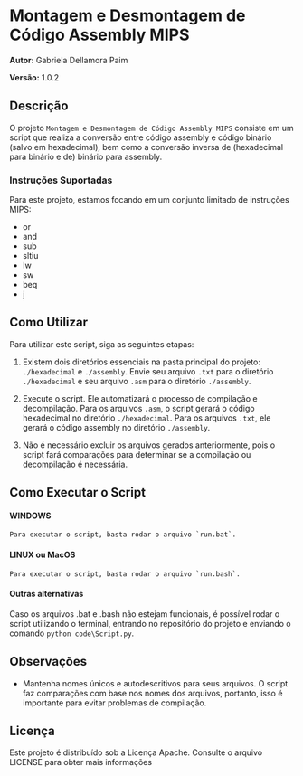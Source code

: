 # Montagem e Desmontagem de Código Assembly MIPS
**Autor:** Gabriela Dellamora Paim

**Versão:** 1.0.2

## Descrição
O projeto `Montagem e Desmontagem de Código Assembly MIPS` consiste em um script que realiza a conversão entre código assembly e código binário (salvo em hexadecimal), bem como a conversão inversa de (hexadecimal para binário e de) binário para assembly.

### Instruções Suportadas
Para este projeto, estamos focando em um conjunto limitado de instruções MIPS:

- or
- and
- sub
- sltiu
- lw
- sw
- beq
- j

## Como Utilizar
Para utilizar este script, siga as seguintes etapas:

1. Existem dois diretórios essenciais na pasta principal do projeto: `./hexadecimal` e `./assembly`. Envie seu arquivo `.txt` para o diretório `./hexadecimal` e seu arquivo `.asm` para o diretório `./assembly`.

2. Execute o script. Ele automatizará o processo de compilação e decompilação. Para os arquivos `.asm`, o script gerará o código hexadecimal no diretório `./hexadecimal`. Para os arquivos `.txt`, ele gerará o código assembly no diretório `./assembly`.

3. Não é necessário excluir os arquivos gerados anteriormente, pois o script fará comparações para determinar se a compilação ou decompilação é necessária.

## Como Executar o Script

#### WINDOWS
    Para executar o script, basta rodar o arquivo `run.bat`.

#### LINUX ou MacOS
    Para executar o script, basta rodar o arquivo `run.bash`.

#### Outras alternativas
Caso os arquivos .bat e .bash não estejam funcionais, é possível rodar o script utilizando o terminal, entrando no repositório do projeto e enviando o comando `python code\Script.py`.


## Observações
- Mantenha nomes únicos e autodescritivos para seus arquivos. O script faz comparações com base nos nomes dos arquivos, portanto, isso é importante para evitar problemas de compilação.

## Licença
Este projeto é distribuído sob a Licença Apache. Consulte o arquivo LICENSE para obter mais informações
